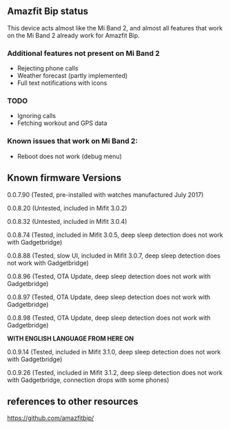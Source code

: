 ## Amazfit Bip status

This device acts almost like the Mi Band 2, and almost all features that work on the Mi Band 2 already work for Amazfit Bip. 

### Additional features not present on Mi Band 2

* Rejecting phone calls
* Weather forecast (partly implemented)
* Full text notifications with icons

### TODO

* Ignoring calls
* Fetching workout and GPS data

### Known issues that work on Mi Band 2:

* Reboot does not work (debug menu)

## Known firmware Versions

0.0.7.90 (Tested, pre-installed with watches manufactured July 2017)

0.0.8.20 (Untested, included in Mifit 3.0.2)

0.0.8.32 (Untested, included in Mifit 3.0.4)

0.0.8.74 (Tested, included in Mifit 3.0.5, deep sleep detection does not work with Gadgetbridge)

0.0.8.88 (Tested, slow UI, included in Mifit 3.0.7, deep sleep detection does not work with Gadgetbridge)

0.0.8.96 (Tested, OTA Update, deep sleep detection does not work with Gadgetbridge)

0.0.8.97 (Tested, OTA Update, deep sleep detection does not work with Gadgetbridge)

0.0.8.98 (Tested, OTA Update, deep sleep detection does not work with Gadgetbridge)

**WITH ENGLISH LANGUAGE FROM HERE ON**

0.0.9.14 (Tested, included in Mifit 3.1.0, deep sleep detection does not work with Gadgetbridge)

0.0.9.26 (Tested, included in Mifit 3.1.2, deep sleep detection does not work with Gadgetbridge, connection drops with some phones)

## references to other resources
https://github.com/amazfitbip/
